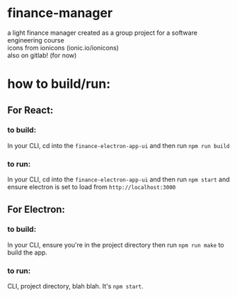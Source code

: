 # finance-manager
a light finance manager created as a group project for a software engineering course    
icons from ionicons (ionic.io/ionicons)    
also on gitlab! (for now)    

# how to build/run:

## For React:

### to build:

In your CLI, cd into the `finance-electron-app-ui` and then run `npm run build`

### to run:

In your CLI, cd into the `finance-electron-app-ui` and then run `npm start` and ensure electron is set to load from `http://localhost:3000`

## For Electron:

### to build:

In your CLI, ensure you're in the project directory then run `npm run make` to build the app.

### to run:

CLI, project directory, blah blah. It's `npm start`.